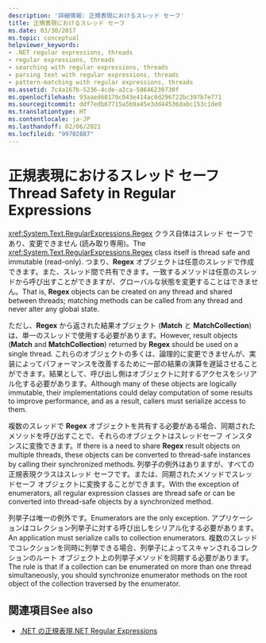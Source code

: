 ```yaml
---
description: '詳細情報: 正規表現におけるスレッド セーフ'
title: 正規表現におけるスレッド セーフ
ms.date: 03/30/2017
ms.topic: conceptual
helpviewer_keywords:
- .NET regular expressions, threads
- regular expressions, threads
- searching with regular expressions, threads
- parsing text with regular expressions, threads
- pattern-matching with regular expressions, threads
ms.assetid: 7c4a167b-5236-4cde-a2ca-58646230730f
ms.openlocfilehash: 93aaed60179c043e414ac0d296722bc397b7e771
ms.sourcegitcommit: ddf7edb67715a5b9a45e3dd44536dabc153c1de0
ms.translationtype: HT
ms.contentlocale: ja-JP
ms.lasthandoff: 02/06/2021
ms.locfileid: "99702887"
---
```

# <a name="thread-safety-in-regular-expressions"></a><span data-ttu-id="20f4e-103">正規表現におけるスレッド セーフ</span><span class="sxs-lookup"><span data-stu-id="20f4e-103">Thread Safety in Regular Expressions</span></span>

<span data-ttu-id="20f4e-104"><xref:System.Text.RegularExpressions.Regex> クラス自体はスレッド セーフであり、変更できません (読み取り専用)。</span><span class="sxs-lookup"><span data-stu-id="20f4e-104">The <xref:System.Text.RegularExpressions.Regex> class itself is thread safe and immutable (read-only).</span></span> <span data-ttu-id="20f4e-105">つまり、**Regex** オブジェクトは任意のスレッドで作成できます。また、スレッド間で共有できます。一致するメソッドは任意のスレッドから呼び出すことができますが、グローバルな状態を変更することはできません。</span><span class="sxs-lookup"><span data-stu-id="20f4e-105">That is, **Regex** objects can be created on any thread and shared between threads; matching methods can be called from any thread and never alter any global state.</span></span>  
  
 <span data-ttu-id="20f4e-106">ただし、**Regex** から返された結果オブジェクト (**Match** と **MatchCollection**) は、単一のスレッドで使用する必要があります。</span><span class="sxs-lookup"><span data-stu-id="20f4e-106">However, result objects (**Match** and **MatchCollection**) returned by **Regex** should be used on a single thread.</span></span> <span data-ttu-id="20f4e-107">これらのオブジェクトの多くは、論理的に変更できませんが、実装によってパフォーマンスを改善するために一部の結果の演算を遅延させることができます。結果として、呼び出し側はオブジェクトに対するアクセスをシリアル化する必要があります。</span><span class="sxs-lookup"><span data-stu-id="20f4e-107">Although many of these objects are logically immutable, their implementations could delay computation of some results to improve performance, and as a result, callers must serialize access to them.</span></span>  
  
 <span data-ttu-id="20f4e-108">複数のスレッドで **Regex** オブジェクトを共有する必要がある場合、同期されたメソッドを呼び出すことで、それらのオブジェクトはスレッドセーフ インスタンスに変換できます。</span><span class="sxs-lookup"><span data-stu-id="20f4e-108">If there is a need to share **Regex** result objects on multiple threads, these objects can be converted to thread-safe instances by calling their synchronized methods.</span></span> <span data-ttu-id="20f4e-109">列挙子の例外はありますが、すべての正規表現クラスはスレッド セーフです。または、同期されたメソッドでスレッドセーフ オブジェクトに変換することができます。</span><span class="sxs-lookup"><span data-stu-id="20f4e-109">With the exception of enumerators, all regular expression classes are thread safe or can be converted into thread-safe objects by a synchronized method.</span></span>  
  
 <span data-ttu-id="20f4e-110">列挙子は唯一の例外です。</span><span class="sxs-lookup"><span data-stu-id="20f4e-110">Enumerators are the only exception.</span></span> <span data-ttu-id="20f4e-111">アプリケーションはコレクション列挙子に対する呼び出しをシリアル化する必要があります。</span><span class="sxs-lookup"><span data-stu-id="20f4e-111">An application must serialize calls to collection enumerators.</span></span> <span data-ttu-id="20f4e-112">複数のスレッドでコレクションを同時に列挙できる場合、列挙子によってスキャンされるコレクションのルート オブジェクト上の列挙子メソッドを同期する必要があります。</span><span class="sxs-lookup"><span data-stu-id="20f4e-112">The rule is that if a collection can be enumerated on more than one thread simultaneously, you should synchronize enumerator methods on the root object of the collection traversed by the enumerator.</span></span>  
  
## <a name="see-also"></a><span data-ttu-id="20f4e-113">関連項目</span><span class="sxs-lookup"><span data-stu-id="20f4e-113">See also</span></span>

- [<span data-ttu-id="20f4e-114">.NET の正規表現</span><span class="sxs-lookup"><span data-stu-id="20f4e-114">.NET Regular Expressions</span></span>](regular-expressions.md)
